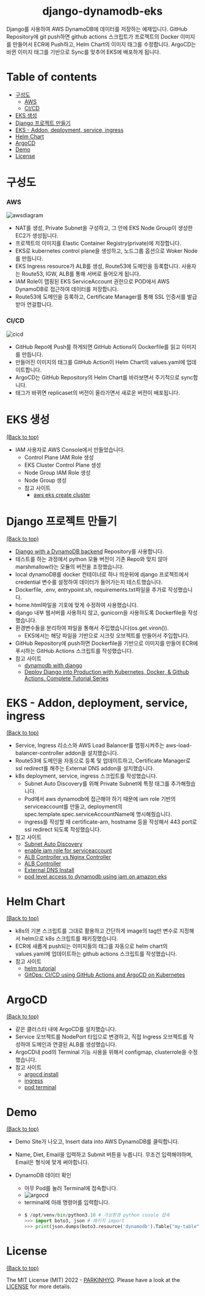 
<h1 align="center">django-dynamodb-eks</h1>

Django를 사용하여 AWS DynamoDB에 데이터를 저장하는 예제입니다. GitHub Repository에 git push하면 github actions 스크립트가 프로젝트의 Docker 이미지를 만들어서 ECR에 Push하고, Helm Chart의 이미지 태그를 수정합니다. ArgoCD는 바뀐 이미지 태그를 기반으로 Sync를 맞추어 EKS에 배포하게 됩니다. 

# Table of contents

* [구성도](#구성도)
  * [AWS](#aws)
  * [CI/CD](#cicd)
* [EKS 생성](#eks-생성)
* [Django 프로젝트 만들기](#django-프로젝트-만들기)
* [EKS - Addon, deployment, service, ingress](#eks---addon-deployment-service-ingress)
* [Helm Chart](#helm-chart)
* [ArgoCD](#argocd)
* [Demo](#demo)
* [License](#license)

# 구성도

### AWS

![awsdiagram](./images/awsdiagram.png)

* NAT를 생성, Private Subnet을 구성하고, 그 안에 EKS Node Group이 생성한 EC2가 생성됩니다. 
* 프로젝트의 이미지를 Elastic Container Registry(private)에 저장합니다. 
* EKS로 kubernetes control plane을 생성하고, 노드그룹 옵션으로 Woker Node를 만듭니다. 
* EKS Ingress resource가 ALB를 생성, Route53에 도메인을 등록합니다. 사용자는 Route53, IGW, ALB를 통해 서버로 들어오게 됩니다.
* IAM Role이 맵핑된 EKS ServiceAccount 권한으로 POD에서 AWS DynamoDB로 접근하여 데이터를 저장합니다.
* Route53에 도메인을 등록하고, Certificate Manager를 통해 SSL 인증서를 발급받아 연걸합니다.

### CI/CD

![cicd](./images/cicd.png)

* GitHub Repo에 Push를 하게되면 GitHub Actions이 Dockerfile를 읽고 이미지를 만듭니다. 
* 만들어진 이미지의 태그를 GitHub Action이 Helm Chart의 values.yaml에 업데이트합니다. 
* ArgoCD는 GitHub Repository의 Helm Chart를 바라보면서 주기적으로 sync합니다. 
* 태그가 바뀌면 replicaset의 버전이 올라가면서 새로운 버전이 배포됩니다. 

# EKS 생성

[(Back to top)](#table-of-contents)

* IAM 사용자로 AWS Console에서 만들었습니다. 
  * Control Plane IAM Role 생성
  * EKS Cluster Control Plane 생성
  * Node Group IAM Role 생성
  * Node Group 생성
  * 참고 사이트
    * [aws eks create cluster](https://docs.aws.amazon.com/ko_kr/eks/latest/userguide/create-cluster.html)

# Django 프로젝트 만들기

[(Back to top)](#table-of-contents)

* [Django with a DynamoDB backend](https://github.com/dotja/django-dynamodb-backend) Repository를 사용합니다.
* 테스트를 하는 과정에서 python 모듈 버전이 기존 Repo와 맞지 않아 marshmallow라는 모듈의 버전을 조정했습니다. 
* local dynamoDB를 docker 컨테이너로 하나 띄운뒤에 django 프로젝트에서 credential 변수를 설정하여 데이터가 들어가는지 테스트했습니다. 
* Dockerfile, .env, entrypoint.sh, requirements.txt파일을 추가로 작성했습니다. 
* home.html파일을 기호에 맞게 수정하여 사용했습니다.
* django 내부 웹서버를 사용하지 않고, gunicorn을 사용하도록 Dockerfile을 작성했습니다. 
* 환경변수들을 분리하여 파일을 통해서 주입했습니다(os.get.viron()).
  * EKS에서는 해당 파일을 기반으로 시크릿 오브젝트를 만들어서 주입합니다.
* GitHub Repository에 push하면 Dockerfile을 기반으로 이미지를 만들어 ECR에 푸시하는 GitHub Actions 스크립트를 작성했습니다. 
* 참고 사이트
  * [dynamodb with django](https://www.youtube.com/watch?v=pfPLYuWDlvM)
  * [Deploy Django into Production with Kubernetes, Docker, & Github Actions. Complete Tutorial Series](https://www.youtube.com/watch?v=NAOsLaB6Lfc)

# EKS -  Addon, deployment, service, ingress 

[(Back to top)](#table-of-contents)

* Service, Ingress 리소스와 AWS Load Balancer를 맵핑시켜주는 aws-load-balancer-controller addon을 설치했습니다. 
* Route53에 도메인을 자동으로 등록 및 업데이트하고, Certificate Manager로 ssl redirect를 해주는 External DNS addon을 설치했습니다. 
* k8s deployment, service, ingress 스크립트를 작성했습니다. 
  * Subnet Auto Discovery를 위해 Private Subnet에 특정 태그를 추가해줬습니다. 
  * Pod에서 aws dynamodb에 접근해야 하기 때문에 iam role 기반의 serviceaccount를 만들고, deployment의 spec.template.spec.serviceAccountName에 명시해줬습니다. 
  * ingress를 작성할 때 certificate-arn, hostname 등을 작성해서 443 port로 ssl redirect 되도록 작성했습니다. 
* 참고 사이트
  * [Subnet Auto Discovery](https://kubernetes-sigs.github.io/aws-load-balancer-controller/v2.3/deploy/subnet_discovery/)
  * [enable iam role for serviceaccount](https://docs.aws.amazon.com/ko_kr/eks/latest/userguide/enable-iam-roles-for-service-accounts.html )
  * [ALB Controller vs Nginx Controller](https://itnext.io/kubernetes-ingress-controllers-how-to-choose-the-right-one-part-1-41d3554978d2)
  * [ALB Controller](https://docs.aws.amazon.com/ko_kr/eks/latest/userguide/aws-load-balancer-controller.html)
  * [External DNS Install](https://github.com/kubernetes-sigs/external-dns/blob/master/docs/tutorials/aws.md)
  * [pod level access to dynamodb using iam on amazon eks](https://cmani.medium.com/pod-level-access-to-dynamodb-using-iam-on-amazon-eks-eeabd5460cb6)

# Helm Chart

[(Back to top)](#table-of-contents)

* k8s의 기본 스크립트를 그대로 활용하고 간단하게 image의 tag만 변수로 지정해서 helm으로 k8s 스크립트를 패키징했습니다. 
* ECR에 새롭게 push되는 이미지들의 태그를 자동으로 helm chart의 values.yaml에 업데이트하는 github actions 스크립트를 작성했습니다. 
* 참고 사이트
  * [helm tutorial](https://youtu.be/ajcyC_6velc)
  * [GitOps: CI/CD using GitHub Actions and ArgoCD on Kubernetes](https://levelup.gitconnected.com/gitops-ci-cd-using-github-actions-and-argocd-on-kubernetes-909d85d37746)

# ArgoCD

[(Back to top)](#table-of-contents)

* 같은 클러스터 내에 ArgoCD를 설치했습니다. 
* Service 오브젝트를 NodePort 타입으로 변경하고, 직접 Ingress 오브젝트를 작성하여 도메인과 연결된 ALB를 생성했습니다. 
* ArgoCD내 pod의 Terminal 기능 사용을 위해서 configmap, clusterrole을 수정했습니다.
* 참고 사이트
  * [argocd install](https://argo-cd.readthedocs.io/en/stable/getting_started/)
  * [ingress](https://nyyang.tistory.com/114)
  * [pod terminal](https://argo-cd.readthedocs.io/en/stable/operator-manual/web_based_terminal/#enabling-the-terminal)

# Demo

[(Back to top)](#table-of-contents)

* Demo Site가 나오고, Insert data into AWS DynamoDB를 클릭합니다. 
* Name, Diet, Email을 입력하고 Submit 버튼을 누릅니다. 무조건 입력해야하며, Email은 형식에 맞게 써야합니다. 
* DynamoDB 데이터 확인

  * 아무 Pod를 눌러 Terminal에 접속합니다. 
  * ![argocd](./images/argocd.png)
  * terminal에 아래 명령어를 입력합니다. 
  * ```python
    $ /opt/venv/bin/python3.10 # 가상환경 python cosole 접속
    >>> import boto3, json # 패키지 import
    >>> print(json.dumps(boto3.resource('dynamodb').Table("my-table").scan(), ensure_ascii=False, indent=3)) # json형식으로 dynamodb 데이터 출력
    ```

# License

[(Back to top)](#table-of-contents)

The MIT License (MIT) 2022 - [PARKINHYO](https://github.com/PARKINHYO/). Please have a look at the [LICENSE](./LICENSE) for more details.
